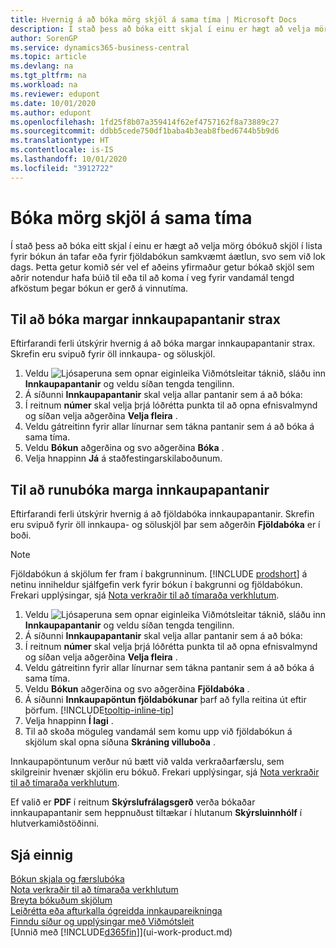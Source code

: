 ```yaml
---
title: Hvernig á að bóka mörg skjöl á sama tíma | Microsoft Docs
description: Í stað þess að bóka eitt skjal í einu er hægt að velja mörg óbókuð skjöl í lista fyrir fjöldabókun, annaðhvort fyrir bókun án tafar eða sem til að mynda er áætluð við lok dags.
author: SorenGP
ms.service: dynamics365-business-central
ms.topic: article
ms.devlang: na
ms.tgt_pltfrm: na
ms.workload: na
ms.reviewer: edupont
ms.date: 10/01/2020
ms.author: edupont
ms.openlocfilehash: 1fd25f8b07a359414f62ef4757162f8a73889c27
ms.sourcegitcommit: ddbb5cede750df1baba4b3eab8fbed6744b5b9d6
ms.translationtype: HT
ms.contentlocale: is-IS
ms.lasthandoff: 10/01/2020
ms.locfileid: "3912722"
---
```

# <a name="post-multiple-documents-at-the-same-time"></a>Bóka mörg skjöl á sama tíma

Í stað þess að bóka eitt skjal í einu er hægt að velja mörg óbókuð skjöl í lista fyrir bókun án tafar eða fyrir fjöldabókun samkvæmt áætlun, svo sem við lok dags. Þetta getur komið sér vel ef aðeins yfirmaður getur bókað skjöl sem aðrir notendur hafa búið til eða til að koma í veg fyrir vandamál tengd afköstum þegar bókun er gerð á vinnutíma.

## <a name="to-post-multiple-purchase-orders-immediately"></a>Til að bóka margar innkaupapantanir strax

Eftirfarandi ferli útskýrir hvernig á að bóka margar innkaupapantanir strax. Skrefin eru svipuð fyrir öll innkaupa- og söluskjöl.

1. Veldu ![Ljósaperuna sem opnar eiginleika Viðmótsleitar](media/ui-search/search_small.png "Segðu mér hvað þú vilt gera") táknið, sláðu inn **Innkaupapantanir** og veldu síðan tengda tengilinn.
2. Á síðunni **Innkaupapantanir** skal velja allar pantanir sem á að bóka:
3. Í reitnum **númer** skal velja þrjá lóðrétta punkta til að opna efnisvalmynd og síðan velja aðgerðina **Velja fleira** .
4. Veldu gátreitinn fyrir allar línurnar sem tákna pantanir sem á að bóka á sama tíma.
5. Veldu **Bókun** aðgerðina og svo aðgerðina **Bóka** .
6. Velja hnappinn **Já** á staðfestingarskilaboðunum.

## <a name="to-batch-post-multiple-purchase-orders"></a>Til að runubóka marga innkaupapantanir

Eftirfarandi ferli útskýrir hvernig á að fjöldabóka innkaupapantanir. Skrefin eru svipuð fyrir öll innkaupa- og söluskjöl þar sem aðgerðin **Fjöldabóka** er í boði.

> [!NOTE]
> Fjöldabókun á skjölum fer fram í bakgrunninum. [!INCLUDE [prodshort](includes/prodshort.md)] á netinu inniheldur sjálfgefin verk fyrir bókun í bakgrunni og fjöldabókun. Frekari upplýsingar, sjá [Nota verkraðir til að tímaraða verkhlutum](admin-job-queues-schedule-tasks.md).

1. Veldu ![Ljósaperuna sem opnar eiginleika Viðmótsleitar](media/ui-search/search_small.png "Segðu mér hvað þú vilt gera") táknið, sláðu inn **Innkaupapantanir** og veldu síðan tengda tengilinn.  
2. Á síðunni **Innkaupapantanir** skal velja allar pantanir sem á að bóka:
3. Í reitnum **númer** skal velja þrjá lóðrétta punkta til að opna efnisvalmynd og síðan velja aðgerðina **Velja fleira** .
4. Veldu gátreitinn fyrir allar línurnar sem tákna pantanir sem á að bóka á sama tíma.
5. Veldu **Bókun** aðgerðina og svo aðgerðina **Fjöldabóka** .
6. Á síðunni **Innkaupapöntun fjöldabókunar** þarf að fylla reitina út eftir þörfum. [!INCLUDE[tooltip-inline-tip](includes/tooltip-inline-tip_md.md)]
7. Velja hnappinn **Í lagi** .
8. Til að skoða möguleg vandamál sem komu upp við fjöldabókun á skjölum skal opna síðuna **Skráning villuboða** .

Innkaupapöntunum verður nú bætt við valda verkraðarfærslu, sem skilgreinir hvenær skjölin eru bókuð. Frekari upplýsingar, sjá [Nota verkraðir til að tímaraða verkhlutum](admin-job-queues-schedule-tasks.md).

Ef valið er **PDF** í reitnum **Skýrslufrálagsgerð** verða bókaðar innkaupapantanir sem heppnuðust tiltækar í hlutanum **Skýrsluinnhólf** í hlutverkamiðstöðinni.

## <a name="see-also"></a>Sjá einnig

[Bókun skjala og færslubóka](ui-post-documents-journals.md)  
[Nota verkraðir til að tímaraða verkhlutum](admin-job-queues-schedule-tasks.md)  
[Breyta bókuðum skjölum](across-edit-posted-document.md)  
[Leiðrétta eða afturkalla ógreidda innkaupareikninga](purchasing-how-correct-cancel-unpaid-purchase-invoices.md)  
[Finndu síður og upplýsingar með Viðmótsleit](ui-search.md)  
[Unnið með [!INCLUDE[d365fin](includes/d365fin_md.md)]](ui-work-product.md)
